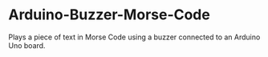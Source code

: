 # Arduino-Buzzer-Morse-Code
Plays a piece of text in Morse Code using a buzzer connected to an Arduino Uno board.

